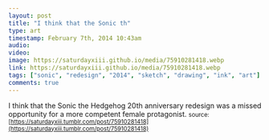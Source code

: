```yaml
---
layout: post
title: "I think that the Sonic th"
type: art
timestamp: February 7th, 2014 10:43am
audio: 
video: 
image: https://saturdayxiii.github.io/media/75910281418.webp
link: https://saturdayxiii.github.io/media/75910281418.webp
tags: ["sonic", "redesign", "2014", "sketch", "drawing", "ink", "art"]
comments: true
---
```

I think that the Sonic the Hedgehog 20th anniversary redesign was a missed opportunity for a more competent female protagonist.
<small>source: [https://saturdayxiii.tumblr.com/post/75910281418](https://saturdayxiii.tumblr.com/post/75910281418)</small>